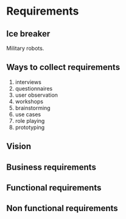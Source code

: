 # Requirements

## Ice breaker

Military robots.

## Ways to collect requirements
1. interviews
2. questionnaires
3. user observation
4. workshops
5. brainstorming
6. use cases
7. role playing
8. prototyping

## Vision                                                    

## Business requirements

## Functional requirements

## Non functional requirements 
